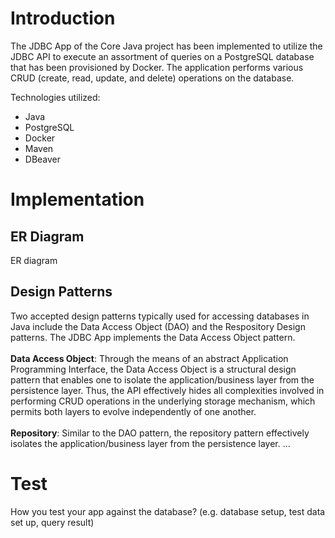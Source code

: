 # Introduction
The JDBC App of the Core Java project has been implemented to utilize the JDBC API to execute an assortment of queries on a PostgreSQL
database that has been provisioned by Docker. The application performs various CRUD (create, read, update, and delete) operations on the database.

Technologies utilized:
- Java
- PostgreSQL
- Docker
- Maven
- DBeaver

# Implementation
## ER Diagram
ER diagram

## Design Patterns
Two accepted design patterns typically used for accessing databases in Java include the Data Access Object (DAO) and the Respository Design patterns. 
The JDBC App implements the Data Access Object pattern.\
\
**Data Access Object**: Through the means of an abstract Application Programming Interface, the Data Access Object is a structural design pattern that
enables one to isolate the application/business layer from the persistence layer. Thus, the API effectively hides all complexities involved in performing
CRUD operations in the underlying storage mechanism, which permits both layers to evolve independently of one another.\
\
**Repository**: Similar to the DAO pattern, the repository pattern effectively isolates the application/business layer from the persistence layer.
...

# Test
How you test your app against the database? (e.g. database setup, test data set up, query result)
